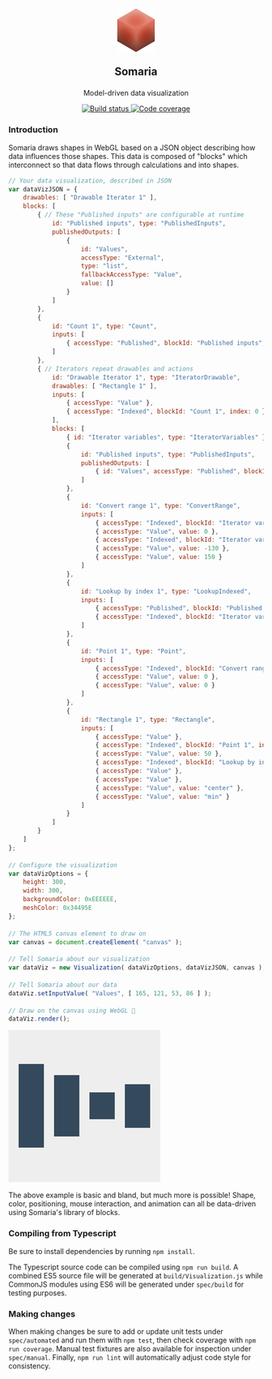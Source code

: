 <h2 align="center">
    <img alt="Somaria logo" src="spec/images/somaria-block.png">
    <p>Somaria</p>
</h2>
<p align="center">Model-driven data visualization</p>
<p align="center">
	<a href="https://travis-ci.org/pegasystems/somaria">
		<img alt="Build status" src="https://travis-ci.org/pegasystems/somaria.svg?branch=master">
	</a>
	<a href="https://codecov.io/gh/pegasystems/somaria">
		<img alt="Code coverage" src="https://codecov.io/gh/pegasystems/somaria/branch/master/graph/badge.svg">
	</a>
</p>

### Introduction

Somaria draws shapes in WebGL based on a JSON object describing how data influences those shapes.    This data is composed of "blocks" which interconnect so that data flows through calculations and into shapes.

```javascript
// Your data visualization, described in JSON
var dataVizJSON = {
    drawables: [ "Drawable Iterator 1" ],
    blocks: [
        { // These "Published inputs" are configurable at runtime
            id: "Published inputs", type: "PublishedInputs",
            publishedOutputs: [
                {
                    id: "Values",
                    accessType: "External",
                    type: "list",
                    fallbackAccessType: "Value",
                    value: []
                }
            ]
        },
        {
            id: "Count 1", type: "Count",
            inputs: [
                { accessType: "Published", blockId: "Published inputs", reference: "Values" }
            ]
        },
        { // Iterators repeat drawables and actions
            id: "Drawable Iterator 1", type: "IteratorDrawable",
            drawables: [ "Rectangle 1" ],
            inputs: [
                { accessType: "Value" },
                { accessType: "Indexed", blockId: "Count 1", index: 0 }
            ],
            blocks: [
                { id: "Iterator variables", type: "IteratorVariables" },
                {
                    id: "Published inputs", type: "PublishedInputs",
                    publishedOutputs: [
                        { id: "Values", accessType: "Published", blockId: "Published inputs", reference: "Values" }
                    ]
                },
                {
                    id: "Convert range 1", type: "ConvertRange",
                    inputs: [
                        { accessType: "Indexed", blockId: "Iterator variables", index: 1 },
                        { accessType: "Value", value: 0 },
                        { accessType: "Indexed", blockId: "Iterator variables", index: 0 },
                        { accessType: "Value", value: -130 },
                        { accessType: "Value", value: 150 }
                    ]
                },
                {
                    id: "Lookup by index 1", type: "LookupIndexed",
                    inputs: [
                        { accessType: "Published", blockId: "Published inputs", reference: "Values" },
                        { accessType: "Indexed", blockId: "Iterator variables", index: 1 }
                    ]
                },
                {
                    id: "Point 1", type: "Point",
                    inputs: [
                        { accessType: "Indexed", blockId: "Convert range 1", index: 0 },
                        { accessType: "Value", value: 0 },
                        { accessType: "Value", value: 0 }
                    ]
                },
                {
                    id: "Rectangle 1", type: "Rectangle",
                    inputs: [
                        { accessType: "Value" },
                        { accessType: "Indexed", blockId: "Point 1", index: 0 },
                        { accessType: "Value", value: 50 },
                        { accessType: "Indexed", blockId: "Lookup by index 1", index: 0 },
                        { accessType: "Value" },
                        { accessType: "Value" },
                        { accessType: "Value", value: "center" },
                        { accessType: "Value", value: "min" }
                    ]
                }
            ]
        }
    ]
};

// Configure the visualization
var dataVizOptions = {
    height: 300,
    width: 300,
    backgroundColor: 0xEEEEEE,
    meshColor: 0x34495E
};

// The HTML5 canvas element to draw on
var canvas = document.createElement( "canvas" );

// Tell Somaria about our visualization
var dataViz = new Visualization( dataVizOptions, dataVizJSON, canvas );

// Tell Somaria about our data
dataViz.setInputValue( "Values", [ 165, 121, 53, 86 ] );

// Draw on the canvas using WebGL 🎉
dataViz.render();
```

![Somaria visualization example](spec/examples/basic-bars.png)

The above example is basic and bland, but much more is possible!    Shape, color, positioning, mouse interaction, and animation can all be data-driven using Somaria's library of blocks.

### Compiling from Typescript

Be sure to install dependencies by running `npm install`.

The Typescript source code can be compiled using `npm run build`.    A combined ES5 source file will be generated at `build/Visualization.js` while CommonJS modules using ES6 will be generated under `spec/build` for testing purposes.

### Making changes

When making changes be sure to add or update unit tests under `spec/automated` and run them with `npm test`, then check coverage with `npm run coverage`.    Manual test fixtures are also available for inspection under `spec/manual`.    Finally, `npm run lint` will automatically adjust code style for consistency.
